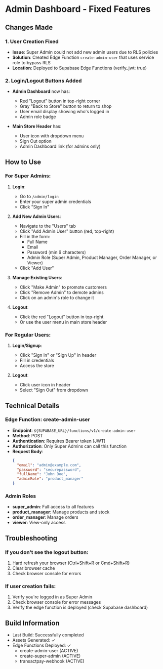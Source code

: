 # Admin Dashboard - Fixed Features

## Changes Made

### 1. User Creation Fixed
- **Issue**: Super Admin could not add new admin users due to RLS policies
- **Solution**: Created Edge Function `create-admin-user` that uses service role to bypass RLS
- **Location**: Deployed to Supabase Edge Functions (verify_jwt: true)

### 2. Login/Logout Buttons Added
- **Admin Dashboard** now has:
  - Red "Logout" button in top-right corner
  - Gray "Back to Store" button to return to shop
  - User email display showing who's logged in
  - Admin role badge

- **Main Store Header** has:
  - User icon with dropdown menu
  - Sign Out option
  - Admin Dashboard link (for admins only)

## How to Use

### For Super Admins:

1. **Login**:
   - Go to `/admin/login`
   - Enter your super admin credentials
   - Click "Sign In"

2. **Add New Admin Users**:
   - Navigate to the "Users" tab
   - Click "Add Admin User" button (red, top-right)
   - Fill in the form:
     - Full Name
     - Email
     - Password (min 6 characters)
     - Admin Role (Super Admin, Product Manager, Order Manager, or Viewer)
   - Click "Add User"

3. **Manage Existing Users**:
   - Click "Make Admin" to promote customers
   - Click "Remove Admin" to demote admins
   - Click on an admin's role to change it

4. **Logout**:
   - Click the red "Logout" button in top-right
   - Or use the user menu in main store header

### For Regular Users:

1. **Login/Signup**:
   - Click "Sign In" or "Sign Up" in header
   - Fill in credentials
   - Access the store

2. **Logout**:
   - Click user icon in header
   - Select "Sign Out" from dropdown

## Technical Details

### Edge Function: create-admin-user
- **Endpoint**: `${SUPABASE_URL}/functions/v1/create-admin-user`
- **Method**: POST
- **Authentication**: Requires Bearer token (JWT)
- **Authorization**: Only Super Admins can call this function
- **Request Body**:
  ```json
  {
    "email": "admin@example.com",
    "password": "securepassword",
    "fullName": "John Doe",
    "adminRole": "product_manager"
  }
  ```

### Admin Roles
- **super_admin**: Full access to all features
- **product_manager**: Manage products and stock
- **order_manager**: Manage orders
- **viewer**: View-only access

## Troubleshooting

### If you don't see the logout button:
1. Hard refresh your browser (Ctrl+Shift+R or Cmd+Shift+R)
2. Clear browser cache
3. Check browser console for errors

### If user creation fails:
1. Verify you're logged in as Super Admin
2. Check browser console for error messages
3. Verify the edge function is deployed (check Supabase dashboard)

## Build Information
- Last Build: Successfully completed
- Assets Generated: ✓
- Edge Functions Deployed: ✓
  - create-admin-user (ACTIVE)
  - create-super-admin (ACTIVE)
  - transactpay-webhook (ACTIVE)
